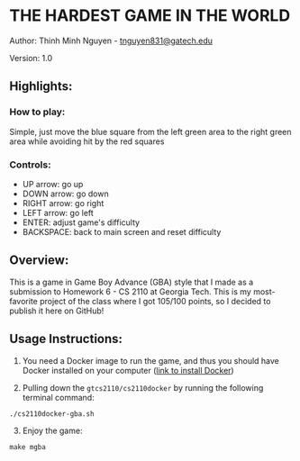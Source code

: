 # THE HARDEST GAME IN THE WORLD

Author: Thinh Minh Nguyen - tnguyen831@gatech.edu

Version: 1.0

## Highlights:

### How to play:
Simple, just move the blue square from the left green area to the right green area while avoiding hit by the red squares

### Controls: 
- UP arrow: go up
- DOWN arrow: go down
- RIGHT arrow: go right
- LEFT arrow: go left
- ENTER: adjust game's difficulty
- BACKSPACE: back to main screen and reset difficulty

## Overview:
This is a game in Game Boy Advance (GBA) style that I made as a submission to Homework 6 - CS 2110 at Georgia Tech. This is my most-favorite project of the class where I got 105/100 points, so I decided to publish it here on GitHub!

## Usage Instructions:
1. You need a Docker image to run the game, and thus you should have Docker installed on your computer ([link to install Docker](https://docs.docker.com/desktop/setup/install/mac-install/))

2. Pulling down the ```gtcs2110/cs2110docker``` by running the following terminal command:

```
./cs2110docker-gba.sh
```

3. Enjoy the game:

```
make mgba
```
